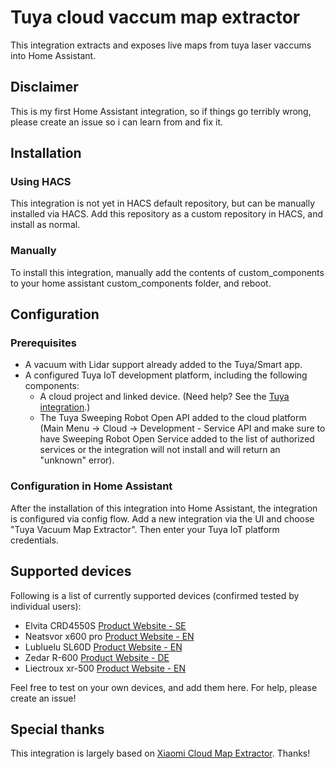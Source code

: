 # Tuya cloud vaccum map extractor
This integration extracts and exposes live maps from tuya laser vaccums into Home Assistant.

## Disclaimer
This is my first Home Assistant integration, so if things go terribly wrong, please create an issue so i can learn from and fix it.

## Installation


### Using HACS
This integration is not yet in HACS default repository, but can be manually installed via HACS.
Add this repository as a custom repository in HACS, and install as normal.


### Manually 
To install this integration, manually add the contents of custom_components to your home assistant custom_components folder, and reboot.

## Configuration


### Prerequisites
* A vacuum with Lidar support already added to the Tuya/Smart app.
* A configured Tuya IoT development platform, including the following components:
    - A cloud project and linked device. (Need help? See the [Tuya integration](https://www.home-assistant.io/integrations/tuya/#configuration-of-the-tuya-iot-platform).)
    - The Tuya Sweeping Robot Open API added to the cloud platform (Main Menu -> Cloud -> Development - Service API and make sure to have Sweeping Robot Open Service added to the list of authorized services or the integration will not install and will return an "unknown" error).

### Configuration in Home Assistant
After the installation of this integration into Home Assistant, the integration is configured via config flow. Add a new integration via the UI and choose "Tuya Vacuum Map Extractor". Then enter your Tuya IoT platform credentials.

## Supported devices
Following is a list of currently supported devices (confirmed tested by individual users): 

* Elvita CRD4550S [Product Website - SE](https://elvita.se/produkter/rengoring/robotdammsugare/elvita-robotdammsugare-crd4550s)
* Neatsvor x600 pro [Product Website - EN](https://neatsvor.com/products/neatsvor-x600-pro)
* Lubluelu SL60D [Product Website - EN](https://lubluelu.com/products/sl60d-poweful-breakpoint-mode-wifi-connected)
* Zedar R-600 [Product Website - DE](https://zedar.eu)
* Liectroux xr-500 [Product Website - EN](https://liectrouxrobotics.com/products/liectroux-xr500-high-end-robot-vacuum-laser-navigation-6500pa-suction-power-save-5-maps-in-the-app-y-shape-wet-mopping-virtual-wall-setting-have-stock-in-eu-warehouse)

Feel free to test on your own devices, and add them here. For help, please create an issue!

## Special thanks
This integration is largely based on [Xiaomi Cloud Map Extractor](https://github.com/PiotrMachowski/Home-Assistant-custom-components-Xiaomi-Cloud-Map-Extractor). Thanks!
